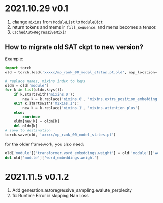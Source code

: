 # 2021.10.29 v0.1
1. change `mixins` from `ModuleList` to `ModuleDict`
2. return tokens and mems in `fill_sequence`, and mems becomes a tensor.
3. `CachedAutoRegressiveMixin`
## How to migrate old SAT ckpt to new version?
Example:
```python
import torch
old = torch.load('xxxxx/mp_rank_00_model_states.pt.old', map_location='cpu')

# replace names, mixins index to keys
oldm = old['module']
for k in list(oldm.keys()):
    if k.startswith('mixins.0'):
        new_k = k.replace('mixins.0', 'mixins.extra_position_embedding')
    elif k.startswith('mixins.1'):
        new_k = k.replace('mixins.1', 'mixins.attention_plus')
    else:
        continue
    oldm[new_k] = oldm[k]
    del oldm[k]
# save to destination    
torch.save(old, 'xxxxx/mp_rank_00_model_states.pt')

```
for the older framework, you also need:
```python
old['module']['transformer.word_embeddings.weight'] = old['module']['word_embeddings.weight']
del old['module']['word_embeddings.weight']
```
# 2021.11.5 v0.1.2
1. Add generation.autoregressive_sampling.evalute_perplexity
2. fix Runtime Error in skipping Nan Loss


